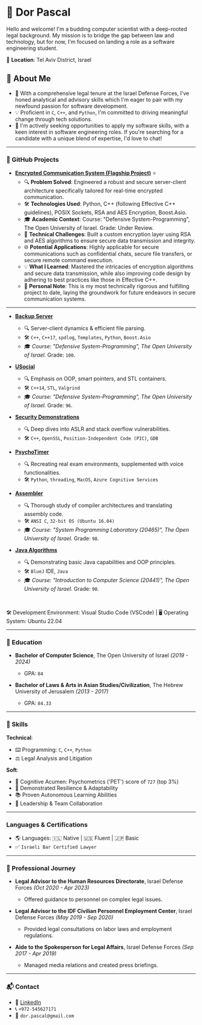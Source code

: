 # 🚀 **Dor Pascal**

Hello and welcome! I'm a budding computer scientist with a deep-rooted legal background. My mission is to bridge the gap between law and technology, but for now, I'm focused on landing a role as a software engineering student.

📌 **Location**: Tel Aviv District, Israel

## 🌟 **About Me**
* 📘 With a comprehensive legal tenure at the Israel Defense Forces, I've honed analytical and advisory skills which I'm eager to pair with my newfound passion for software development.
* 💡 Proficient in `C`, `C++`, and `Python`, I'm committed to driving meaningful change through tech solutions.
* 🎯 I'm actively seeking opportunities to apply my software skills, with a keen interest in software engineering roles. If you're searching for a candidate with a unique blend of expertise, I'd love to chat!

---

### 📂 GitHub Projects

- [**Encrypted Communication System (Flagship Project)**](https://github.com/Dor-sketch/EncryptedTCP) ⭐
  - 🔍 **Problem Solved**: Engineered a robust and secure server-client architecture specifically tailored for real-time encrypted communication.
  - 🛠 **Technologies Used**: Python, C++ (following Effective C++ guidelines), POSIX Sockets, RSA and AES Encryption, Boost.Asio.
  - 🎓 **Academic Context**: Course: "Defensive System-Programming", The Open University of Israel. Grade: Under Review.
  - 🚧 **Technical Challenges**: Built a custom encryption layer using RSA and AES algorithms to ensure secure data transmission and integrity.
  - 🌐 **Potential Applications**: Highly applicable for secure communications such as confidential chats, secure file transfers, or secure remote command execution.
  - 💡 **What I Learned**: Mastered the intricacies of encryption algorithms and secure data transmission, while also improving code design by adhering to best practices like those in Effective C++.
  - 🌟 **Personal Note**: This is my most technically rigorous and fulfilling project to date, laying the groundwork for future endeavors in secure communication systems.

---

- [**Backup Server**](https://github.com/Dor-sketch/sec_mmn14)
  - 🔍 Server-client dynamics & efficient file parsing.
  - 🛠 `C++`, `C++17`, `spdlog`, `Templates`, `Python`, `Boost.Asio`
  - 🎓 _Course: "Defensive System-Programming", The Open University of Israel._ Grade: `100`.

- [**USocial**](https://github.com/Dor-sketch/sec_mmn11)
  - 🔍 Emphasis on OOP, smart pointers, and STL containers.
  - 🛠 `C++14`, `STL`, `Valgrind`
  - 🎓 _Course: "Defensive System-Programming", The Open University of Israel._ Grade: `96`.

- [**Security Demonstrations**](https://github.com/Dor-sketch/ASLR-StackSecDemos)
  - 🔍 Deep dives into ASLR and stack overflow vulnerabilities.
  - 🛠 `C++`, `OpenSSL`, `Position-Independent Code (PIC)`, `GDB`

- [**PsychoTimer**](https://github.com/Dor-sketch/PsychoTimer)
  - 🔍 Recreating real exam environments, supplemented with voice functionalities.
  - 🛠 `Python`, `threading`, `MacOS`, `Azure Cognitive Services`

- [**Assembler**](https://github.com/Dor-sketch/openu_course20465_project)
  - 🔍 Thorough study of compiler architectures and translating assembly code.
  - 🛠 `ANSI C`, `32-bit OS (Ubuntu 16.04)`
  - 🎓 _Course: "System Programming Laboratory (20465)", The Open University of Israel._ Grade: `98`.

- [**Java Algorithms**](https://github.com/Dor-sketch/IntroToCS_mmn14)
  - 🔍 Demonstrating basic Java capabilities and OOP principles.
  - 🛠 `BlueJ` IDE, `Java`
  - 🎓 _Course: "Introduction to Computer Science (20441)", The Open University of Israel._ Grade: `90`.

<br/> 

🛠 Development Environment: Visual Studio Code (VSCode) | 🖥️ Operating System: Ubuntu 22.04

---

### 📜 Education

- **Bachelor of Computer Science**, The Open University of Israel _(2019 - 2024)_
  - GPA: `84`

- **Bachelor of Laws & Arts in Asian Studies/Civilization**, The Hebrew University of Jerusalem _(2013 - 2017)_
  - GPA: `84.33`

---

### 🤸 Skills

**Technical**:
- :keyboard: Programming: `C`, `C++`, `Python`
- :balance_scale: Legal Analysis and Litigation

**Soft**:
- 🧠 Cognitive Acumen: Psychometrics ('PET') score of `727` (top 3%)
- 💪 Demonstrated Resilience & Adaptability
- :books: Proven Autonomous Learning Abilities
- :handshake: Leadership & Team Collaboration

---

### Languages & Certifications

- 🌎 Languages: 🇮🇱 Native | 🇺🇸 Fluent | 🇯🇵 Basic
- ✅ `Israeli Bar Certified Lawyer`

---

### 💼 Professional Journey

- **Legal Advisor to the Human Resources Directorate**, Israel Defense Forces _(Oct 2020 - Apr 2023)_
  - Offered guidance to personnel on complex legal issues.

- **Legal Advisor to the IDF Civilian Personnel Employment Center**, Israel Defense Forces _(May 2019 - Sep 2020)_
  - Provided legal consultations on labor laws and employment regulations.

- **Aide to the Spokesperson for Legal Affairs**, Israel Defense Forces _(Sep 2017 - Apr 2019)_
  - Managed media relations and created press briefings.

---

### 📬 Contact

- 🔗 [LinkedIn](https://www.linkedin.com/in/dor-pascal)
- 📞 `+972-545627171`
- 📧 `dor.pascal@gmail.com`
